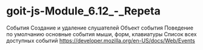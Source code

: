 # goit-js-Module_6.12_-_Repeta

События
Создание и удаление слушателей
Объект события
Поведение по умолчанию
основные события мыши, форм, клавиатуры
Список всех доступных событий https://developer.mozilla.org/en-US/docs/Web/Events